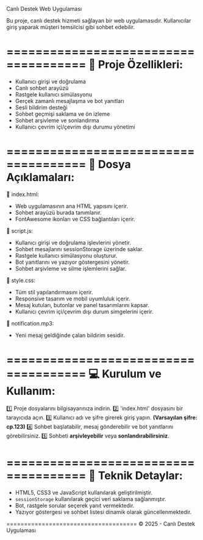 Canlı Destek Web Uygulaması

Bu proje, canlı destek hizmeti sağlayan bir web uygulamasıdır. Kullanıcılar giriş yaparak müşteri temsilcisi gibi sohbet edebilir.

=====================================
🔹 Proje Özellikleri:
=====================================
- Kullanıcı girişi ve doğrulama
- Canlı sohbet arayüzü
- Rastgele kullanıcı simülasyonu
- Gerçek zamanlı mesajlaşma ve bot yanıtları
- Sesli bildirim desteği
- Sohbet geçmişi saklama ve ön izleme
- Sohbet arşivleme ve sonlandırma
- Kullanıcı çevrim içi/çevrim dışı durumu yönetimi

=====================================
📁 Dosya Açıklamaları:
=====================================

📌 index.html:
- Web uygulamasının ana HTML yapısını içerir.
- Sohbet arayüzü burada tanımlanır.
- FontAwesome ikonları ve CSS bağlantıları içerir.

📌 script.js:
- Kullanıcı girişi ve doğrulama işlevlerini yönetir.
- Sohbet mesajlarını sessionStorage üzerinde saklar.
- Rastgele kullanıcı simülasyonu oluşturur.
- Bot yanıtlarını ve yazıyor göstergesini yönetir.
- Sohbet arşivleme ve silme işlemlerini sağlar.

📌 style.css:
- Tüm stil yapılandırmasını içerir.
- Responsive tasarım ve mobil uyumluluk içerir.
- Mesaj kutuları, butonlar ve panel tasarımlarını kapsar.
- Kullanıcı çevrim içi/çevrim dışı durum simgelerini içerir.

📌 notification.mp3:
- Yeni mesaj geldiğinde çalan bildirim sesidir.

=====================================
💻 Kurulum ve Kullanım:
=====================================
1️⃣ Proje dosyalarını bilgisayarınıza indirin.
2️⃣ 'index.html' dosyasını bir tarayıcıda açın.
3️⃣ Kullanıcı adı ve şifre girerek giriş yapın. **(Varsayılan şifre: cp.123)**
4️⃣ Sohbet başlatabilir, mesaj gönderebilir ve bot yanıtlarını görebilirsiniz.
5️⃣ Sohbeti **arşivleyebilir** veya **sonlandırabilirsiniz**.

=====================================
📌 Teknik Detaylar:
=====================================
- HTML5, CSS3 ve JavaScript kullanılarak geliştirilmiştir.
- `sessionStorage` kullanılarak geçici veri saklama sağlanmıştır.
- Bot, rastgele sorular seçerek yanıt vermektedir.
- Yazıyor göstergesi ve sohbet listesi dinamik olarak güncellenmektedir.

=====================================
© 2025 - Canlı Destek Uygulaması
